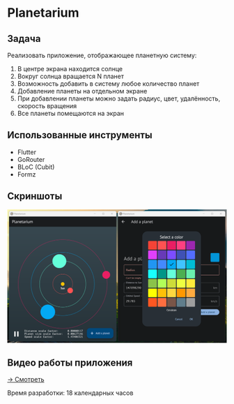 # Planetarium

## Задача
Реализовать приложение, отображающее планетную систему:
1. В центре экрана находится солнце
2. Вокруг солнца вращается N планет
3. Возможность добавить в систему любое количество планет
4. Добавление планеты на отдельном экране
5. При добавлении планеты можно задать радиус, цвет, удалённость, скорость вращения
6. Все планеты помещаются на экран

## Использованные инструменты
- Flutter
- GoRouter
- BLoC (Cubit)
- Formz

## Скриншоты
![Screenshots](resources/screenshots.png)

## Видео работы приложения
[→ Смотреть](https://drive.google.com/file/d/1E9UT75VFJPDfK4-cgMGGKWF8kWeJnJ5D/view)

Время разработки: 18 календарных часов
